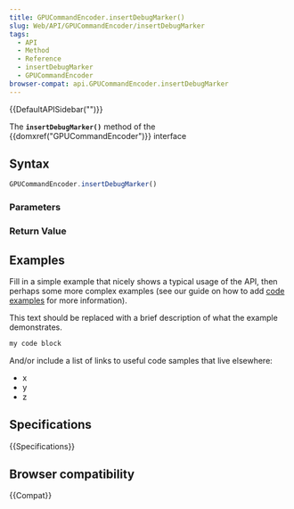 ```yaml
---
title: GPUCommandEncoder.insertDebugMarker()
slug: Web/API/GPUCommandEncoder/insertDebugMarker
tags:
  - API
  - Method
  - Reference
  - insertDebugMarker
  - GPUCommandEncoder
browser-compat: api.GPUCommandEncoder.insertDebugMarker
---
```

{{DefaultAPISidebar("")}}

The **`insertDebugMarker()`** method of the {{domxref("GPUCommandEncoder")}} interface 

## Syntax

```js
GPUCommandEncoder.insertDebugMarker()
```

### Parameters



### Return Value



## Examples

Fill in a simple example that nicely shows a typical usage of the API, then perhaps some more complex examples (see our guide on how to add [code examples](/en-US/docs/MDN/Contribute/Structures/Code_examples) for more information).

This text should be replaced with a brief description of what the example demonstrates.

```js
my code block
```

And/or include a list of links to useful code samples that live elsewhere:

*   x
*   y
*   z

## Specifications

{{Specifications}}

## Browser compatibility

{{Compat}}

